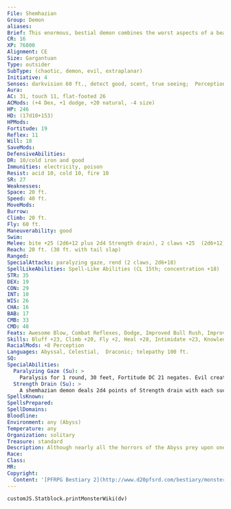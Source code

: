 ```yaml
---
File: Shemhazian
Group: Demon
aliases: 
Brief: This enormous, bestial demon combines the worst aspects of a bear, a mantis, a wolf, and a reptilian humanoid.
CR: 16
XP: 76800
Alignment: CE
Size: Gargantuan
Type: outsider
SubType: (chaotic, demon, evil, extraplanar)
Initiative: 4
Senses: darkvision 60 ft., detect good, scent, true seeing;  Perception +36
Aura: 
AC: 31, touch 11, flat-footed 26
ACMods: (+4 Dex, +1 dodge, +20 natural, -4 size)
HP: 246
HD: (17d10+153)
HPMods: 
Fortitude: 19
Reflex: 11
Will: 18
SaveMods: 
DefensiveAbilities: 
DR: 10/cold iron and good
Immunities: electricity, poison
Resist: acid 10, cold 10, fire 10
SR: 27
Weaknesses: 
Space: 20 ft.
Speed: 40 ft.
MoveMods: 
Burrow: 
Climb: 20 ft.
Fly: 60 ft.
Maneuverability: good
Swim: 
Melee: bite +25 (2d6+12 plus 2d4 Strength drain), 2 claws +25  (2d6+12), 2 pincers +23 (1d12+6), tail slap +23 (2d6+6)
Reach: 20 ft. (30 ft. with tail slap)
Ranged: 
SpecialAttacks: paralyzing gaze, rend (2 claws, 2d6+18)
SpellLikeAbilities: Spell-Like Abilities (CL 15th; concentration +18)  Constant-detect good, fly, true seeing At will-greater teleport (self plus 50 lbs. of objects only), invisibility, telekinesis (DC 18)  3/day-clairaudience/clairvoyance, mass inflict serious wounds (DC 20), prying eyes  1/day-blasphemy (DC 20), summon (level 5, 1 shemhazian 30% or 1d4 vrocks 60%)
STR: 35
DEX: 19
CON: 29
INT: 10
WIS: 26
CHA: 16
BAB: 17
CMB: 33
CMD: 48
Feats: Awesome Blow, Combat Reflexes, Dodge, Improved Bull Rush, Improved Vital Strike, Lightning Reflexes, Multiattack, Power Attack, Vital Strike
Skills: Bluff +23, Climb +20, Fly +2, Heal +28, Intimidate +23, Knowledge (religion) +20, Perception +36, Sense Motive +28
RacialMods: +8 Perception
Languages: Abyssal, Celestial,  Draconic; telepathy 100 ft.
SQ: 
SpecialAbilities:
  Paralyzing Gaze (Su): >
    Paralysis for 1 round, 30 feet, Fortitude DC 21 negates. Evil creatures are immune to this effect. The save DC is Charisma-based.
  Strength Drain (Su): >
    A shemhazian demon deals 2d4 points of Strength drain with each successful bite. A DC 27 Fortitude save reduces this amount to 1d4 points of Strength damage.  The save DC is Constitution-based.
SpellsKnown: 
SpellsPrepared: 
SpellDomains: 
Bloodline: 
Environment: any (Abyss)
Temperature: any
Organization: solitary
Treasure: standard
Description: Although nearly all the horrors of the Abyss prey upon one another in an endless, eternal bloodbath, shemhazians are predators among predators. They are more intimidating and physically powerful than most demons, combining the features of numerous insectile and bestial hunters into one massive, deadly form. Although they don't require sustenance, shemhazians take perverse delight in mutilating and eating their victims.  A shemhazian stands 35 feet tall and weighs 12,000 pounds. They form from the sinful souls of torturers and those who enjoyed mutilating living victims to death.
Race: 
Class: 
MR: 
Copyright:
  Content: '[PFRPG Bestiary 2](http://www.d20pfsrd.com/bestiary/monster-listings/outsiders/demon/demon-shemhazian)'
---
```

```dataviewjs
customJS.Statblock.printMonsterWiki(dv)
```
